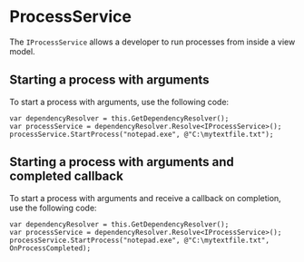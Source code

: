 # ProcessService

The `IProcessService` allows a developer to run processes from inside a view model.

## Starting a process with arguments

To start a process with arguments, use the following code:

```
var dependencyResolver = this.GetDependencyResolver();
var processService = dependencyResolver.Resolve<IProcessService>();
processService.StartProcess("notepad.exe", @"C:\mytextfile.txt");
```

## Starting a process with arguments and completed callback

To start a process with arguments and receive a callback on completion, use the following code:

```
var dependencyResolver = this.GetDependencyResolver();
var processService = dependencyResolver.Resolve<IProcessService>();
processService.StartProcess("notepad.exe", @"C:\mytextfile.txt", OnProcessCompleted);
```
